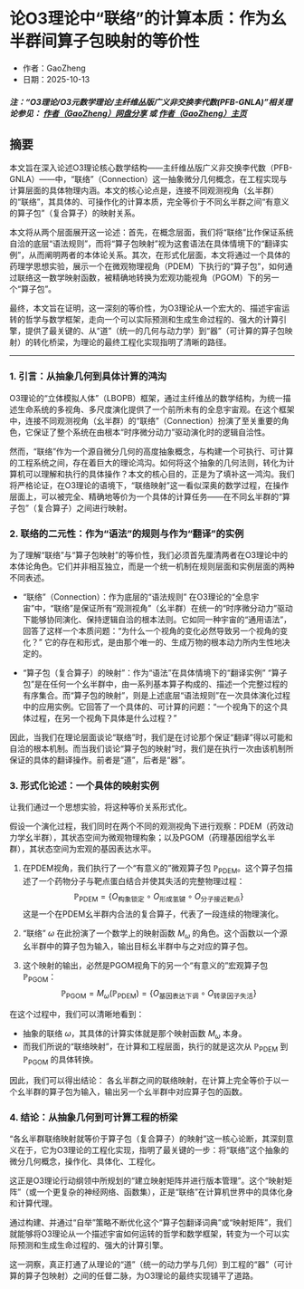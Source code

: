 # 论O3理论中“联络”的计算本质：作为幺半群间算子包映射的等价性

- 作者：GaoZheng
- 日期：2025-10-13

#### ***注：“O3理论/O3元数学理论/主纤维丛版广义非交换李代数(PFB-GNLA)”相关理论参见： [作者（GaoZheng）网盘分享](https://drive.google.com/drive/folders/1lrgVtvhEq8cNal0Aa0AjeCNQaRA8WERu?usp=sharing) 或 [作者（GaoZheng）主页](https://mymetamathematics.blogspot.com)***

## 摘要
本文旨在深入论述O3理论核心数学结构——主纤维丛版广义非交换李代数（PFB-GNLA）——中，“联络”（Connection）这一抽象微分几何概念，在工程实现与计算层面的具体物理内涵。本文的核心论点是，连接不同观测视角（幺半群）的“联络”，其具体的、可操作化的计算本质，完全等价于不同幺半群之间“有意义的算子包”（复合算子）的映射关系。

本文将从两个层面展开这一论述：首先，在概念层面，我们将“联络”比作保证系统自洽的底层“语法规则”，而将“算子包映射”视为这套语法在具体情境下的“翻译实例”，从而阐明两者的本体论关系。其次，在形式化层面，本文将通过一个具体的药理学思想实验，展示一个在微观物理视角（PDEM）下执行的“算子包”，如何通过联络这一数学映射函数，被精确地转换为宏观功能视角（PGOM）下的另一个“算子包”。

最终，本文旨在证明，这一深刻的等价性，为O3理论从一个宏大的、描述宇宙运转的哲学与数学框架，走向一个可以实际预测和生成生命过程的、强大的计算引擎，提供了最关键的、从“道”（统一的几何与动力学）到“器”（可计算的算子包映射）的转化桥梁，为理论的最终工程化实现指明了清晰的路径。

---

### **1. 引言：从抽象几何到具体计算的鸿沟**

O3理论的“立体模拟人体”（LBOPB）框架，通过主纤维丛的数学结构，为统一描述生命系统的多视角、多尺度演化提供了一个前所未有的全息宇宙观。在这个框架中，连接不同观测视角（幺半群）的“联络”（Connection）扮演了至关重要的角色，它保证了整个系统在由根本“时序微分动力”驱动演化时的逻辑自洽性。

然而，“联络”作为一个源自微分几何的高度抽象概念，与构建一个可执行、可计算的工程系统之间，存在着巨大的理论鸿沟。如何将这个抽象的几何法则，转化为计算机可以理解和执行的具体操作？本文的核心目的，正是为了填补这一鸿沟。我们将严格论证，在O3理论的语境下，“联络映射”这一看似深奥的数学过程，在操作层面上，可以被完全、精确地等价为一个具体的计算任务——在不同幺半群的“算子包”（复合算子）之间进行映射。

### **2. 联络的二元性：作为“语法”的规则与作为“翻译”的实例**

为了理解“联络”与“算子包映射”的等价性，我们必须首先厘清两者在O3理论中的本体论角色。它们并非相互独立，而是一个统一机制在规则层面和实例层面的两种不同表述。

* “联络”（Connection）：作为底层的“语法规则”
    在O3理论的“全息宇宙”中，“联络”是保证所有“观测视角”（幺半群）在统一的“时序微分动力”驱动下能够协同演化、保持逻辑自洽的根本法则。它如同一种宇宙的“通用语法”，回答了这样一个本质问题：“为什么一个视角的变化必然导致另一个视角的变化？” 它的存在和形式，是由那个唯一的、生成万物的根本动力所内生性地决定的。

* “算子包（复合算子）的映射”：作为“语法”在具体情境下的“翻译实例”
    “算子包”是在任何一个幺半群中，由一系列基本算子构成的、描述一个完整过程的有序集合。而“算子包的映射”，则是上述底层“语法规则”在一次具体演化过程中的应用实例。它回答了一个具体的、可计算的问题：“一个视角下的这个具体过程，在另一个视角下具体是什么过程？”

因此，当我们在理论层面谈论“联络”时，我们是在讨论那个保证“翻译”得以可能和自洽的根本机制。而当我们谈论“算子包的映射”时，我们是在执行一次由该机制所保证的具体的翻译操作。前者是“道”，后者是“器”。

### **3. 形式化论述：一个具体的映射实例**

让我们通过一个思想实验，将这种等价关系形式化。

假设一个演化过程，我们同时在两个不同的观测视角下进行观察：PDEM（药效动力学幺半群），其状态空间为微观物理构象；以及PGOM（药理基因组学幺半群），其状态空间为宏观的基因表达水平。

1.  在PDEM视角，我们执行了一个“有意义的”微观算子包 $\mathbb{P}_{\text{PDEM}}$。这个算子包描述了一个药物分子与靶点蛋白结合并使其失活的完整物理过程：
    $$\mathbb{P}_{\text{PDEM}} = \{O_{\text{构象锁定}} \circ O_{\text{形成氢键}} \circ O_{\text{分子接近靶点}}\}$$
    这是一个在PDEM幺半群内合法的复合算子，代表了一段连续的物理演化。

2.  “联络” $\omega$ 在此扮演了一个数学上的映射函数 $M_{\omega}$ 的角色。这个函数以一个源幺半群中的算子包为输入，输出目标幺半群中与之对应的算子包。

3.  这个映射的输出，必然是PGOM视角下的另一个“有意义的”宏观算子包 $\mathbb{P}_{\text{PGOM}}$：
    $$\mathbb{P}_{\text{PGOM}} = M_{\omega}(\mathbb{P}_{\text{PDEM}}) = \{O_{\text{基因表达下调}} \circ O_{\text{转录因子失活}}\}$$

在这个过程中，我们可以清晰地看到：
* 抽象的联络 $\omega$，其具体的计算实体就是那个映射函数 $M_{\omega}$ 本身。
* 而我们所说的“联络映射”，在计算和工程层面，执行的就是这次从 $\mathbb{P}_{\text{PDEM}}$ 到 $\mathbb{P}_{\text{PGOM}}$ 的具体转换。

因此，我们可以得出结论：
各幺半群之间的联络映射，在计算上完全等价于以一个幺半群的算子包为输入，输出另一个幺半群中对应算子包的函数。

### **4. 结论：从抽象几何到可计算工程的桥梁**

“各幺半群联络映射就等价于算子包（复合算子）的映射”这一核心论断，其深刻意义在于，它为O3理论的工程化实现，指明了最关键的一步：将“联络”这个抽象的微分几何概念，操作化、具体化、工程化。

这正是O3理论行动纲领中所规划的“建立映射矩阵并进行版本管理”。这个“映射矩阵”（或一个更复杂的神经网络、函数集），正是“联络”在计算机世界中的具体化身和计算代理。

通过构建、并通过“自举”策略不断优化这个“算子包翻译词典”或“映射矩阵”，我们就能够将O3理论从一个描述宇宙如何运转的哲学和数学框架，转变为一个可以实际预测和生成生命过程的、强大的计算引擎。

这一洞察，真正打通了从理论的“道”（统一的动力学与几何）到工程的“器”（可计算的算子包映射）之间的任督二脉，为O3理论的最终实现铺平了道路。

